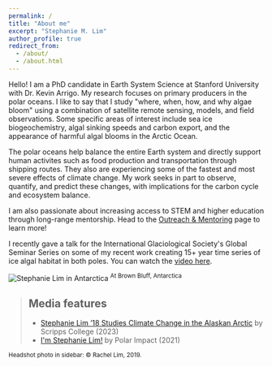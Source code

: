 ```yaml
---
permalink: /
title: "About me"
excerpt: "Stephanie M. Lim"
author_profile: true
redirect_from: 
  - /about/
  - /about.html
---
```


Hello! I am a PhD candidate in Earth System Science at Stanford University with Dr. Kevin Arrigo. My research focuses on primary producers in the polar oceans. I like to say that I study "where, when, how, and why algae bloom" using a combination of satellite remote sensing, models, and field observations. Some specific areas of interest include sea ice biogeochemistry, algal sinking speeds and carbon export, and the appearance of harmful algal blooms in the Arctic Ocean.

The polar oceans help balance the entire Earth system and directly support human activites such as food production and transportation through shipping routes. They also are experiencing some of the fastest and most severe effects of climate change. My work seeks in part to observe, quantify, and predict these changes, with implications for the carbon cycle and ecosystem balance.

I am also passionate about increasing access to STEM and higher education through long-range mentorship. Head to the [Outreach & Mentoring](https://slim8288.github.io/mentoring) page to learn more!

I recently gave a talk for the International Glaciological Society's Global Seminar Series on some of my recent work creating 15+ year time series of ice algal habitat in both poles. You can watch the [video here](https://youtu.be/Z_-POxSpuCU).

![Stephanie Lim in Antarctica](images/Ant_headshot.jpg)
<sup>At Brown Bluff, Antarctica</sup>

> ## Media features
> * [Stephanie Lim ’18 Studies Climate Change in the Alaskan Arctic](https://www.scrippscollege.edu/news/stem/stephanie-lim-18-studies-climate-change-in-the-alaskan-arctic) by Scripps College (2023)
> * [I'm Stephanie Lim!](https://www.polarimpactnetwork.org/features/stephanie-lim) by Polar Impact (2021) 

<sup>Headshot photo in sidebar: © Rachel Lim, 2019.</sup>